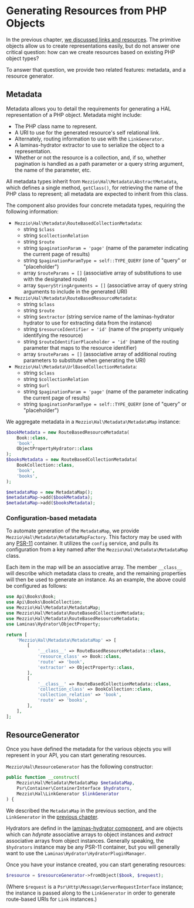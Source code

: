 # Generating Resources from PHP Objects

In the previous chapter, [we discussed links and resources](links-and-resources.md).
The primitive objects allow us to create representations easily, but do not
answer one critical question: how can we create resources based on existing PHP
object types?

To answer that question, we provide two related features: metadata, and a
resource generator.

## Metadata

Metadata allows you to detail the requirements for generating a HAL
representation of a PHP object. Metadata might include:

- The PHP class name to represent.
- A URI to use for the generated resource's self relational link.
- Alternately, routing information to use with the `LinkGenerator`.
- A laminas-hydrator extractor to use to serialize the object to a representation.
- Whether or not the resource is a collection, and, if so, whether pagination is
  handled as a path parameter or a query string argument, the name of the
  parameter, etc.

All metadata types inherit from `Mezzio\Hal\Metadata\AbstractMetadata`,
which defines a single method, `getClass()`, for retrieving the name of the PHP
class to represent; all metadata are expected to inherit from this class.

The component also provides four concrete metadata types, requiring the
following information:

- `Mezzio\Hal\Metadata\RouteBasedCollectionMetadata`:
    - string `$class`
    - string `$collectionRelation`
    - string `$route`
    - string `$paginationParam = 'page'` (name of the parameter indicating the
      current page of results)
    - string `$paginationParamType = self::TYPE_QUERY` (one of "query" or "placeholder")
    - array `$routeParams = []` (associative array of substitutions to use with
      the designated route)
    - array `$queryStringArguments = []` (associative array of query string
      arguments to include in the generated URI)
- `Mezzio\Hal\Metadata\RouteBasedResourceMetadata`:
    - string `$class`
    - string `$route`
    - string `$extractor` (string service name of the laminas-hydrator hydrator to
      use for extracting data from the instance)
    - string `$resourceIdentifier = 'id'` (name of the property uniquely
      identifying the resource)
    - string `$routeIdentifierPlaceholder = 'id'` (name of the routing parameter
      that maps to the resource identifier)
    - array `$routeParams = []` (associative array of additional routing
      parameters to substitute when generating the URI)
- `Mezzio\Hal\Metadata\UrlBasedCollectionMetadata`:
    - string `$class`
    - string `$collectionRelation`
    - string `$url`
    - string `$paginationParam = 'page'` (name of the parameter indicating the
      current page of results)
    - string `$paginationParamType = self::TYPE_QUERY` (one of "query" or "placeholder")

We aggregate metadata in a `Mezzio\Hal\Metadata\MetadataMap` instance:

```php
$bookMetadata = new RouteBasedResourceMetadata(
    Book::class,
    'book',
    ObjectPropertyHydrator::class
);
$booksMetadata = new RouteBasedCollectionMetadata(
    BookCollection::class,
    'book',
    'books',
);

$metadataMap = new MetadataMap();
$metadataMap->add($bookMetadata);
$metadataMap->add($booksMetadata);
```

### Configuration-based metadata

To automate generation of the `MetadataMap`, we provide
`Mezzio\Hal\Metadata\MetadataMapFactory`. This factory may be used with any
[PSR-11](https://www.php-fig.org/psr/psr-11/) container. It utilizes the `config`
service, and pulls its configuration from a key named after the
`Mezzio\Hal\Metadata\MetadataMap` class.

Each item in the map will be an associative array. The member `__class__` will
describe which metadata class to create, and the remaining properties will then
be used to generate an instance. As an example, the above could be configured as
follows:

```php
use Api\Books\Book;
use Api\Books\BookCollection;
use Mezzio\Hal\Metadata\MetadataMap;
use Mezzio\Hal\Metadata\RouteBasedCollectionMetadata;
use Mezzio\Hal\Metadata\RouteBasedResourceMetadata;
use Laminas\Hydrator\ObjectProperty;

return [
    'Mezzio\Hal\Metadata\MetadataMap' => [
        [
            '__class__' => RouteBasedResourceMetadata::class,
            'resource_class' => Book::class,
            'route' => 'book',
            'extractor' => ObjectProperty::class,
        ],
        [
            '__class__' => RouteBasedCollectionMetadata::class,
            'collection_class' => BookCollection::class,
            'collection_relation' => 'book',
            'route' => 'books',
        ],
    ],
];
```

## ResourceGenerator

Once you have defined the metadata for the various objects you will represent in
your API, you can start generating resources.

`Mezzio\Hal\ResourceGenerator` has the following constructor:

```php
public function __construct(
    Mezzio\Hal\Metadata\MetadataMap $metadataMap,
    Psr\Container\ContainerInterface $hydrators,
    Mezzio\Hal\LinkGenerator $linkGenerator
) {
```

We described the `MetadataMap` in the previous section, and the `LinkGenerator`
in the [previous chapter](links-and-resources.md#route-based-link-uris).

Hydrators are defind in the [laminas-hydrator component](https://docs.laminas.dev/laminas-hydrator/),
and are objects which can _hdyrate_ associative arrays to object instances and
_extract_ associative arrays from object instances. Generally speaking, the
`$hydrators` instance may be any PSR-11 container, but you will generally want
to use the `Laminas\Hydrator\HydratorPluginManager`.

Once you have your instance created, you can start generating resources:

```php
$resource = $resourceGenerator->fromObject($book, $request);
```

(Where `$request` is a `Psr\Http\Message\ServerRequestInterface` instance; the
instance is passed along to the `LinkGenerator` in order to generate route-based
URIs for `Link` instances.)
